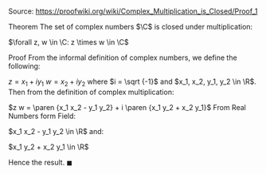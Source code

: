 # 

Source: https://proofwiki.org/wiki/Complex_Multiplication_is_Closed/Proof_1

Theorem
The set of complex numbers $\C$ is closed under multiplication:

$\forall z, w \in \C: z \times w \in \C$


Proof
From the informal definition of complex numbers, we define the following:

$z = x_1 + i y_1$
$w = x_2 + i y_2$
where $i = \sqrt {-1}$ and $x_1, x_2, y_1, y_2 \in \R$.
Then from the definition of complex multiplication:

$z w = \paren {x_1 x_2 - y_1 y_2} + i \paren {x_1 y_2 + x_2 y_1}$
From Real Numbers form Field:

$x_1 x_2 - y_1 y_2 \in \R$
and:

$x_1 y_2 + x_2 y_1 \in \R$

Hence the result.
$\blacksquare$





